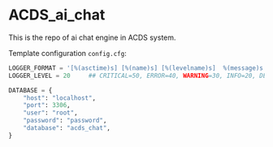 # ACDS_ai_chat

This is the repo of ai chat engine in ACDS system.

Template configuration `config.cfg`:

```python
LOGGER_FORMAT = '[%(asctime)s] [%(name)s] [%(levelname)s]  %(message)s'
LOGGER_LEVEL = 20     ## CRITICAL=50, ERROR=40, WARNING=30, INFO=20, DEBUG=10, NOTSET=0

DATABASE = {
    "host": "localhost",
    "port": 3306,
    "user": "root",
    "password": "password",
    "database": "acds_chat",
}
```
